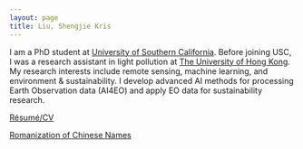```yaml
---
layout: page
title: Liu, Shengjie Kris
---
```



I am a PhD student at [University of Southern California](https://usc.edu). Before joining USC, I was a research assistant in light pollution at [The University of Hong Kong](https://nightsky.physics.hku.hk/). My research interests include remote sensing, machine learning, and environment & sustainability. I develop advanced AI methods for processing Earth Observation data (AI4EO) and apply EO data for sustainability research. 




[Résumé/CV](skrisliuCV.pdf)

[Romanization of Chinese Names](img/name.png)
